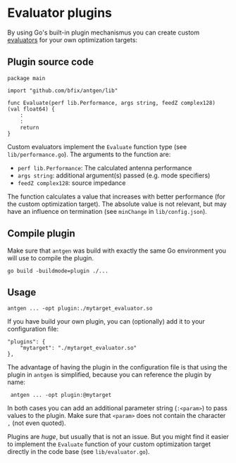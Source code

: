 # Evaluator plugins

By using Go's built-in plugin mechanismus you can create custom
[evaluators](evaluators.md) for your own optimization targets:

## Plugin source code

    package main
    
    import "github.com/bfix/antgen/lib"
    
    func Evaluate(perf lib.Performance, args string, feedZ complex128) (val float64) {
        :
        :
        return
    }

Custom evaluators implement the `Evaluate` function type
(see `lib/performance.go`). The arguments to the function are:

* `perf lib.Performance`: The calculated antenna performance
* `args string`: additional argument(s) passed (e.g. mode specifiers)
* `feedZ complex128`: source impedance

The function calculates a value that increases with better performance
(for the custom optimization target). The absolute value is not relevant,
but may have an influence on termination (see `minChange` in
`lib/config.json`).

## Compile plugin

Make sure that `antgen` was build with exactly the same Go environment you will
use to compile the plugin.

    go build -buildmode=plugin ./...

## Usage

    antgen ... -opt plugin:./mytarget_evaluator.so

If you have build your own plugin, you can (optionally) add it to your
configuration file:

    "plugins": {
        "mytarget": "./mytarget_evaluator.so"
    },

The advantage of having the plugin in the configuration file is that using
the plugin in `antgen` is simplified, because you can reference the plugin
by name:

     antgen ... -opt plugin:@mytarget

In both cases you can add an additional parameter string (`:<param>`) to
pass values to the plugin. Make sure that `<param>` does not contain the
character `,` (not even quoted).

Plugins are *huge*, but usually that is not an issue. But you might find it
easier to implement the `Evaluate` function of your custom optimization
target directly in the code base (see `lib/evaluator.go`).
